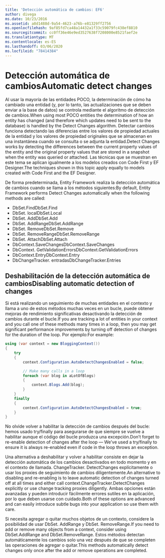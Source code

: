 ```yaml
---
title: 'Detección automática de cambios: EF6'
author: divega
ms.date: 10/23/2016
ms.assetid: a8d1488d-9a54-4623-a76b-e81329ff2756
ms.openlocfilehash: 9af85fd7ca48a14432a1f33c59079fc438ef8810
ms.sourcegitcommit: cc0ff36e46e9ed3527638f7208000e8521faef2e
ms.translationtype: MT
ms.contentlocale: es-ES
ms.lasthandoff: 03/06/2020
ms.locfileid: "78414384"
---
```

# <a name="automatic-detect-changes"></a><span data-ttu-id="74c02-102">Detección automática de cambios</span><span class="sxs-lookup"><span data-stu-id="74c02-102">Automatic detect changes</span></span>
<span data-ttu-id="74c02-103">Al usar la mayoría de las entidades POCO, la determinación de cómo ha cambiado una entidad (y, por lo tanto, las actualizaciones que se deben enviar a la base de datos) se controla mediante el algoritmo de detección de cambios.</span><span class="sxs-lookup"><span data-stu-id="74c02-103">When using most POCO entities the determination of how an entity has changed (and therefore which updates need to be sent to the database) is handled by the Detect Changes algorithm.</span></span> <span data-ttu-id="74c02-104">Detectar cambios funciona detectando las diferencias entre los valores de propiedad actuales de la entidad y los valores de propiedad originales que se almacenan en una instantánea cuando se consulta o se adjunta la entidad.</span><span class="sxs-lookup"><span data-stu-id="74c02-104">Detect Changes works by detecting the differences between the current property values of the entity and the original property values that are stored in a snapshot when the entity was queried or attached.</span></span> <span data-ttu-id="74c02-105">Las técnicas que se muestran en este tema se aplican igualmente a los modelos creados con Code First y EF Designer.</span><span class="sxs-lookup"><span data-stu-id="74c02-105">The techniques shown in this topic apply equally to models created with Code First and the EF Designer.</span></span>  

<span data-ttu-id="74c02-106">De forma predeterminada, Entity Framework realiza la detección automática de cambios cuando se llama a los métodos siguientes:</span><span class="sxs-lookup"><span data-stu-id="74c02-106">By default, Entity Framework performs Detect Changes automatically when the following methods are called:</span></span>  

- <span data-ttu-id="74c02-107">DbSet.Find</span><span class="sxs-lookup"><span data-stu-id="74c02-107">DbSet.Find</span></span>  
- <span data-ttu-id="74c02-108">DbSet. local</span><span class="sxs-lookup"><span data-stu-id="74c02-108">DbSet.Local</span></span>  
- <span data-ttu-id="74c02-109">DbSet. Add</span><span class="sxs-lookup"><span data-stu-id="74c02-109">DbSet.Add</span></span>  
- <span data-ttu-id="74c02-110">DbSet. AddRange</span><span class="sxs-lookup"><span data-stu-id="74c02-110">DbSet.AddRange</span></span>
- <span data-ttu-id="74c02-111">DbSet. Remove</span><span class="sxs-lookup"><span data-stu-id="74c02-111">DbSet.Remove</span></span>  
- <span data-ttu-id="74c02-112">DbSet. RemoveRange</span><span class="sxs-lookup"><span data-stu-id="74c02-112">DbSet.RemoveRange</span></span>
- <span data-ttu-id="74c02-113">DbSet. Attach</span><span class="sxs-lookup"><span data-stu-id="74c02-113">DbSet.Attach</span></span>  
- <span data-ttu-id="74c02-114">DbContext.SaveChanges</span><span class="sxs-lookup"><span data-stu-id="74c02-114">DbContext.SaveChanges</span></span>  
- <span data-ttu-id="74c02-115">DbContext. GetValidationErrors</span><span class="sxs-lookup"><span data-stu-id="74c02-115">DbContext.GetValidationErrors</span></span>  
- <span data-ttu-id="74c02-116">DbContext.Entry</span><span class="sxs-lookup"><span data-stu-id="74c02-116">DbContext.Entry</span></span>  
- <span data-ttu-id="74c02-117">DbChangeTracker. entradas</span><span class="sxs-lookup"><span data-stu-id="74c02-117">DbChangeTracker.Entries</span></span>  

## <a name="disabling-automatic-detection-of-changes"></a><span data-ttu-id="74c02-118">Deshabilitación de la detección automática de cambios</span><span class="sxs-lookup"><span data-stu-id="74c02-118">Disabling automatic detection of changes</span></span>  

<span data-ttu-id="74c02-119">Si está realizando un seguimiento de muchas entidades en el contexto y llama a uno de estos métodos muchas veces en un bucle, puede obtener mejoras de rendimiento significativas desactivando la detección de cambios durante el bucle.</span><span class="sxs-lookup"><span data-stu-id="74c02-119">If you are tracking a lot of entities in your context and you call one of these methods many times in a loop, then you may get significant performance improvements by turning off detection of changes for the duration of the loop.</span></span> <span data-ttu-id="74c02-120">Por ejemplo:</span><span class="sxs-lookup"><span data-stu-id="74c02-120">For example:</span></span>  

``` csharp
using (var context = new BloggingContext())
{
    try
    {
        context.Configuration.AutoDetectChangesEnabled = false;

        // Make many calls in a loop
        foreach (var blog in aLotOfBlogs)
        {
            context.Blogs.Add(blog);
        }
    }
    finally
    {
        context.Configuration.AutoDetectChangesEnabled = true;
    }
}
```  

<span data-ttu-id="74c02-121">No olvide volver a habilitar la detección de cambios después del bucle: hemos usado try/finally para asegurarse de que siempre se vuelve a habilitar aunque el código del bucle produzca una excepción.</span><span class="sxs-lookup"><span data-stu-id="74c02-121">Don’t forget to re-enable detection of changes after the loop — We've used a try/finally to ensure it is always re-enabled even if code in the loop throws an exception.</span></span>  

<span data-ttu-id="74c02-122">Una alternativa a deshabilitar y volver a habilitar consiste en dejar la detección automática de los cambios desactivados en todo momento y en el contexto de llamada. ChangeTracker. DetectChanges explícitamente o usar los proxies de seguimiento de cambios diligentemente.</span><span class="sxs-lookup"><span data-stu-id="74c02-122">An alternative to disabling and re-enabling is to leave automatic detection of changes turned off at all times and either call context.ChangeTracker.DetectChanges explicitly or use change tracking proxies diligently.</span></span> <span data-ttu-id="74c02-123">Ambas opciones están avanzadas y pueden introducir fácilmente errores sutiles en la aplicación, por lo que deben usarse con cuidado.</span><span class="sxs-lookup"><span data-stu-id="74c02-123">Both of these options are advanced and can easily introduce subtle bugs into your application so use them with care.</span></span>  

<span data-ttu-id="74c02-124">Si necesita agregar o quitar muchos objetos de un contexto, considere la posibilidad de usar DbSet. AddRange y DbSet. RemoveRange.</span><span class="sxs-lookup"><span data-stu-id="74c02-124">If you need to add or remove many objects from a context, consider using DbSet.AddRange and DbSet.RemoveRange.</span></span> <span data-ttu-id="74c02-125">Estos métodos detectan automáticamente los cambios solo una vez después de que se completen las operaciones de agregar o quitar.</span><span class="sxs-lookup"><span data-stu-id="74c02-125">This methods automatically detect changes only once after the add or remove operations are completed.</span></span> 
